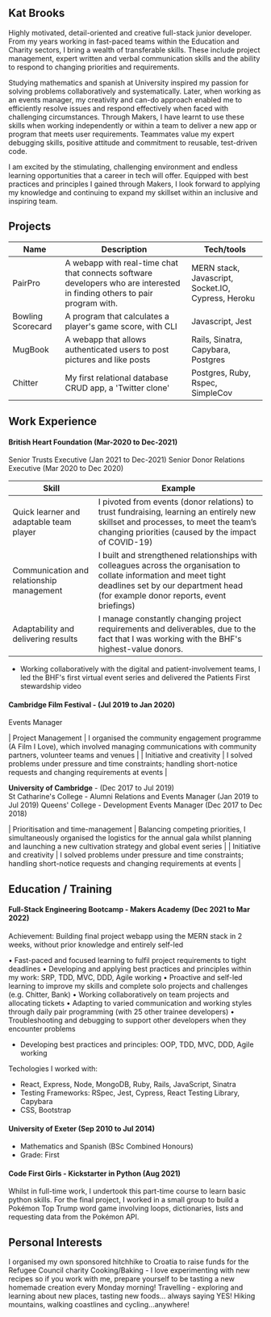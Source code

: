 ## Kat Brooks

Highly motivated, detail-oriented and creative full-stack junior developer. From my years working in fast-paced teams within the Education and Charity sectors, I bring a wealth of transferable skills. These include project management, expert written and verbal communication skills and the ability to respond to changing priorities and requirements. 

Studying mathematics and spanish at University inspired my passion for solving problems collaboratively and systematically. Later, when working as an events manager, my creativity and can-do approach enabled me to efficiently resolve issues and respond effectively when faced with challenging circumstances. Through Makers, I have learnt to use these skills when working independently or within a team to deliver a new app or program that meets user requirements. Teammates value my expert debugging skills, positive attitude and commitment to reusable, test-driven code.

I am excited by the stimulating, challenging environment and endless learning opportunities that a career in tech will offer. Equipped with best practices and principles I gained through Makers, I look forward to applying my knowledge and continuing to expand my skillset within an inclusive and inspiring team.


## Projects

| Name              | Description                           | Tech/tools        |
| ------------------| -----------------             | ----------------- |
| PairPro           | A webapp with real-time chat that connects software developers who are interested in finding others to pair program with. | MERN stack, Javascript, Socket.IO, Cypress, Heroku |
| Bowling Scorecard | A program that calculates a player's game score, with CLI | Javascript, Jest |
| MugBook | A webapp that allows authenticated users to post pictures and like posts | Rails, Sinatra, Capybara, Postgres |
| Chitter | My first relational database CRUD app, a 'Twitter clone' | Postgres, Ruby, Rspec, SimpleCov

## Work Experience 

#### British Heart Foundation (Mar-2020 to Dec-2021)  
Senior Trusts Executive (Jan 2021 to Dec-2021)
Senior Donor Relations Executive (Mar 2020 to Dec 2020)

| Skill              | Example          |               
| ------------------| -----------------           
| Quick learner and adaptable team player  | I pivoted from events (donor relations) to trust fundraising, learning an entirely new skillset and processes, to meet the team’s changing priorities (caused by the impact of COVID-19) | 
| Communication and relationship management | I built and strengthened relationships with colleagues across the organisation to collate information and meet tight deadlines set by our department head (for example donor reports, event briefings) |
| Adaptability and delivering results | I manage constantly changing project requirements and deliverables, due to the fact that I was working with the BHF's highest-value donors. | 

- Working collaboratively with the digital and patient-involvement teams, I led the BHF's first virtual event series and delivered the Patients First stewardship video

####  **Cambridge Film Festival** - (Jul 2019 to Jan 2020)  
Events Manager

| Project Management | I organised the community engagement programme (A Film I Love), which involved managing communications with community partners, volunteer teams and venues  |
| Initiative and creativity | I solved problems under pressure and time constraints; handling short-notice requests and changing requirements at events |

**University of Cambridge** - (Dec 2017 to Jul 2019)  
St Catharine's College - Alumni Relations and Events Manager (Jan 2019 to Jul 2019)
Queens' College - Development Events Manager (Dec 2017 to Dec 2018)

| Prioritisation and time-management | Balancing competing priorities, I simultaneously organised the logistics for the annual gala whilst planning and launching a new cultivation strategy and global event series |
| Initiative and creativity | I solved problems under pressure and time constraints; handling short-notice requests and changing requirements at events |

## Education / Training

#### Full-Stack Engineering Bootcamp - Makers Academy (Dec 2021 to Mar 2022)
Achievement: Building final project webapp using the MERN stack in 2 weeks, without prior knowledge and entirely self-led

•	Fast-paced and focused learning to fulfil project requirements to tight deadlines
•	Developing and applying best practices and principles within my work: SRP, TDD, MVC, DDD, Agile working
•	Proactive and self-led learning to improve my skills and complete solo projects and challenges (e.g. Chitter, Bank)
•	Working collaboratively on team projects and allocating tickets
•	Adapting to varied communication and working styles through daily pair programming (with 25 other trainee developers)
•	Troubleshooting and debugging to support other developers when they encounter problems
- Developing best practices and principles: OOP, TDD, MVC, DDD, Agile working

Techologies I worked with:
- React, Express, Node, MongoDB, Ruby, Rails, JavaScript, Sinatra
- Testing Frameworks: RSpec, Jest, Cypress, React Testing Library, Capybara
- CSS, Bootstrap

#### University of Exeter (Sep 2010 to Jul 2014)

- Mathematics and Spanish (BSc Combined Honours)
- Grade: First

#### Code First Girls - Kickstarter in Python (Aug 2021) 
Whilst in full-time work, I undertook this part-time course to learn basic python skills. For the final project, I worked in a small group to build a Pokémon Top Trump word game involving loops, dictionaries, lists and requesting data from the Pokémon API. 

## Personal Interests
I organised my own sponsored hitchhike to Croatia to raise funds for the Refugee Council charity
Cooking/Baking - I love experimenting with new recipes so if you work with me, prepare yourself to be tasting a new homemade creation every Monday morning!
Travelling - exploring and learning about new places, tasting new foods... always saying YES!
Hiking mountains, walking coastlines and cycling...anywhere! 

